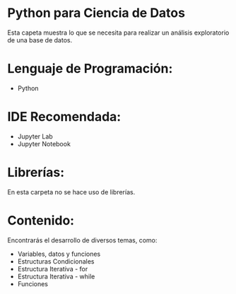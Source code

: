 # Python para Ciencia de Datos

Esta capeta muestra lo que se necesita para realizar un análisis exploratorio de una base de datos. 

# Lenguaje de Programación:

- Python

# IDE Recomendada:

- Jupyter Lab
- Jupyter Notebook

# Librerías:

En esta carpeta no se hace uso de librerías.

# Contenido:

Encontrarás el desarrollo de diversos temas, como:
- Variables, datos y funciones
- Estructuras Condicionales
- Estructura Iterativa - for
- Estructura Iterativa - while
- Funciones
